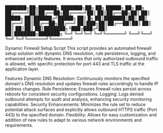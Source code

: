███████╗██╗██████╗ ███████╗██╗    ██╗ █████╗ ██╗     ██╗     
██╔════╝██║██╔══██╗██╔════╝██║    ██║██╔══██╗██║     ██║     
█████╗  ██║██████╔╝█████╗  ██║ █╗ ██║███████║██║     ██║     
██╔══╝  ██║██╔══██╗██╔══╝  ██║███╗██║██╔══██║██║     ██║     
██║     ██║██║  ██║███████╗╚███╔███╔╝██║  ██║███████╗███████╗
╚═╝     ╚═╝╚═╝  ╚═╝╚══════╝ ╚══╝╚══╝ ╚═╝  ╚═╝╚══════╝╚══════╝
                                                             
                                                     
Dynamic Firewall Setup Script
This script provides an automated firewall setup solution with dynamic DNS resolution, rule persistence, logging, and enhanced security features. It ensures that only authorized outbound traffic is allowed, with specific protection for port 443 and TLS traffic at the application layer.

Features
Dynamic DNS Resolution: Continuously monitors the specified domain's DNS resolution and updates firewall rules accordingly to handle IP address changes.
Rule Persistence: Ensures firewall rules persist across reboots for consistent security configurations.
Logging: Logs denied outbound attempts for audit and analysis, enhancing security monitoring capabilities.
Security Enhancements: Minimizes the rule set to reduce potential attack surfaces and explicitly allows outbound HTTPS traffic (Port 443) to the specified domain.
Flexibility: Allows for easy customization and addition of new rules to adapt to various network environments and requirements.
